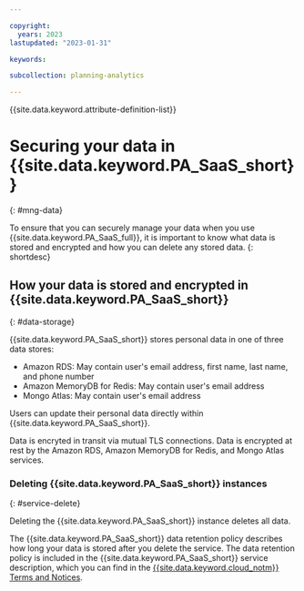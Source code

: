 ```yaml
---

copyright:
  years: 2023
lastupdated: "2023-01-31"

keywords:

subcollection: planning-analytics

---
```


{{site.data.keyword.attribute-definition-list}}

# Securing your data in {{site.data.keyword.PA_SaaS_short}}
{: #mng-data}

<!-- The title of your H1 should be Securing your data in _service-name_, where _service-name_ is the non-trademarked short version keyref, but the trademarked version is used in the first occurrence in this topic. Include your service name as a search keyword at the top of your Markdown file. See the example keywords above. -->

To ensure that you can securely manage your data when you use {{site.data.keyword.PA_SaaS_full}}, it is important to know what data is stored and encrypted and how you can delete any stored data.
{: shortdesc}

<!-- Work with your offering's SMEs to fill out the following sections as applicable to your offering. -->

## How your data is stored and encrypted in {{site.data.keyword.PA_SaaS_short}}
{: #data-storage}

{{site.data.keyword.PA_SaaS_short}} stores personal data in one of three data stores:

- Amazon RDS: May contain user's email address, first name, last name, and phone number
- Amazon MemoryDB for Redis: May contain user's email address
- Mongo Atlas: May contain user's email address

Users can update their personal data directly within {{site.data.keyword.PA_SaaS_short}}.

Data is encryted in transit via mutual TLS connections.
Data is encrypted at rest by the Amazon RDS, Amazon MemoryDB for Redis, and Mongo Atlas services.


### Deleting {{site.data.keyword.PA_SaaS_short}} instances
{: #service-delete}

Deleting the {{site.data.keyword.PA_SaaS_short}} instance deletes all data.

The {{site.data.keyword.PA_SaaS_short}} data retention policy describes how long your data is stored after you delete the service. The data retention policy is included in the {{site.data.keyword.PA_SaaS_short}} service description, which you can find in the [{{site.data.keyword.cloud_notm}} Terms and Notices](/docs/overview?topic=overview-terms).

